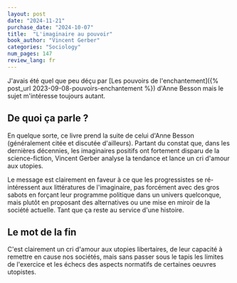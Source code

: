 ```yaml
---
layout: post
date: "2024-11-21"
purchase_date: "2024-10-07"
title:  "L'imaginaire au pouvoir"
book_author: "Vincent Gerber"
categories: "Sociology"
num_pages: 147
review_lang: fr
---
```


J'avais été quel que peu déçu par [Les pouvoirs de l'enchantement]({% post_url 2023-09-08-pouvoirs-enchantement %}) d'Anne Besson mais le sujet m'intéresse toujours autant.

## De quoi ça parle ?

En quelque sorte, ce livre prend la suite de celui d'Anne Besson (généralement citée et discutée d'ailleurs). Partant du constat que, dans les dernières décennies, les imaginaires positifs ont fortement disparu de la science-fiction, Vincent Gerber analyse la tendance et lance un cri d'amour aux utopies.

Le message est clairement en faveur à ce que les progressistes se ré-intéressent aux littératures de l'imaginaire, pas forcément avec des gros sabots en forçant leur programme politique dans un univers quelconque, mais plutôt en proposant des alternatives ou une mise en miroir de la société actuelle. Tant que ça reste au service d'une histoire.

## Le mot de la fin

C'est clairement un cri d'amour aux utopies libertaires, de leur capacité à remettre en cause nos sociétés, mais sans passer sous le tapis les limites de l'exercice et les échecs des aspects normatifs de certaines oeuvres utopistes.

